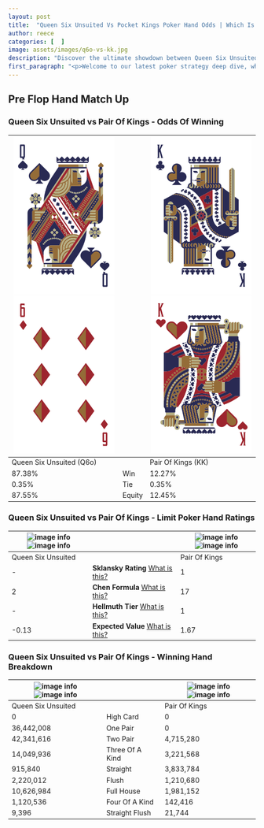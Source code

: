 ```yaml
---
layout: post
title:  "Queen Six Unsuited Vs Pocket Kings Poker Hand Odds | Which Is The Better Hand In Poker? A Complete Guide"
author: reece
categories: [  ]
image: assets/images/q6o-vs-kk.jpg
description: "Discover the ultimate showdown between Queen Six Unsuited and Pair Of Kings in poker! Uncover the odds, strategies, and scenarios where one hand triumphs over the other. Get ready to up your poker game with this thrilling analysis."
first_paragraph: "<p>Welcome to our latest poker strategy deep dive, where we're pitting two distinct hands against each other in a high-stakes showdown: Queen Six Unsuited vs Pair Of Kings.</p><p>In the dynamic world of poker, every decision counts, and knowing which hand holds the upper hand is key to your success at the table.</p><p>In this article, we'll dissect these two hands, explore the scenarios where one dominates the other, and equip you with the knowledge to make strategic choices that can tip the odds in your favor.</p><p>Get ready to unravel the intriguing dynamics of these poker hands and elevate your game to new heights.</p>"
---
```




[comment]: # (sp0)

## Pre Flop Hand Match Up

<div class="table hand-ratings" markdown="1"> 



### Queen Six Unsuited vs Pair Of Kings - Odds Of Winning


    
| ![image info](assets/images/hand1/q.png) ![image info](assets/images/hand1/6o.png) |  | ![image info](assets/images/hand2/k.png) ![image info](assets/images/hand2/ko.png) |
| -------- | -------- | -------- |
| Queen Six Unsuited (Q6o) |  | Pair Of Kings (KK) |
| 87.38% | Win | 12.27% |
| 0.35% | Tie | 0.35% |
| 87.55% | Equity | 12.45% |




[comment]: # (sp1)



### Queen Six Unsuited vs Pair Of Kings - Limit Poker Hand Ratings


    
| ![image info](https://www.riverpairs.com/assets/images/hand1/q.png) ![image info](https://www.riverpairs.com/assets/images/hand1/6o.png) |  | ![image info](https://www.riverpairs.com/assets/images/hand2/k.png) ![image info](https://www.riverpairs.com/assets/images/hand2/ko.png) |
| -------- | -------- | -------- |
| Queen Six Unsuited |  | Pair Of Kings |
| - | **Sklansky Rating** [What is this?](/sklansky-rating-explained) | 1 |
| 2 | **Chen Formula** [What is this?](/chen-formula-explained) | 17 |
| - | **Hellmuth Tier** [What is this?](/Hellmuth-tier-explained) | 1 |
| -0.13 | **Expected Value** [What is this?](/expected-value-explained) | 1.67 |




[comment]: # (sp2)



### Queen Six Unsuited vs Pair Of Kings - Winning Hand Breakdown


    
| ![image info](https://www.riverpairs.com/assets/images/hand1/q.png) ![image info](https://www.riverpairs.com/assets/images/hand1/6o.png) |  | ![image info](https://www.riverpairs.com/assets/images/hand2/k.png) ![image info](https://www.riverpairs.com/assets/images/hand2/ko.png) |
| -------- | -------- | -------- |
| Queen Six Unsuited |  | Pair Of Kings |
| 0 | High Card | 0 |
| 36,442,008 | One Pair | 0 |
| 42,341,616 | Two Pair | 4,715,280 |
| 14,049,936 | Three Of A Kind | 3,221,568 |
| 915,840 | Straight | 3,833,784 |
| 2,220,012 | Flush | 1,210,680 |
| 10,626,984 | Full House | 1,981,152 |
| 1,120,536 | Four Of A Kind | 142,416 |
| 9,396 | Straight Flush | 21,744 |




[comment]: # (sp3)



</div>

[comment]: # (sp4)



[comment]: # (sp5)

